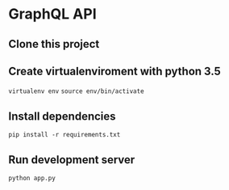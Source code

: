 # GraphQL API

## Clone this project

## Create virtualenviroment with python 3.5

`virtualenv env`
`source env/bin/activate`

## Install dependencies

`pip install -r requirements.txt`

## Run development server

`python app.py`
